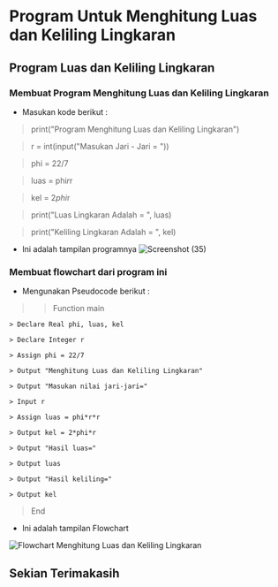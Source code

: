 # Program Untuk Menghitung Luas dan Keliling Lingkaran
## Program Luas dan Keliling Lingkaran

### Membuat Program Menghitung Luas dan Keliling Lingkaran
- Masukan kode berikut :
> print("Program Menghitung Luas dan Keliling Lingkaran")

> r = int(input("Masukan Jari - Jari = "))

> phi = 22/7

> luas = phi*r*r

> kel = 2*phi*r

> print("Luas Lingkaran Adalah       = ", luas)

> print("Keliling Lingkaran Adalah   = ", kel)

- Ini adalah tampilan programnya
![Screenshot (35)](https://user-images.githubusercontent.com/92704969/139584891-81b92b8b-d228-4335-a03c-b7fb6bd191e4.png)
### Membuat flowchart dari program ini
- Mengunakan Pseudocode berikut :
> >Function main

    > Declare Real phi, luas, kel

    > Declare Integer r 

    > Assign phi = 22/7

    > Output "Menghitung Luas dan Keliling Lingkaran"

    > Output "Masukan nilai jari-jari="

    > Input r

    > Assign luas = phi*r*r

    > Output kel = 2*phi*r

    > Output "Hasil luas="

    > Output luas

    > Output "Hasil keliling="

    > Output kel

> End 

- Ini adalah tampilan Flowchart

![Flowchart Menghitung Luas dan Keliling Lingkaran](https://user-images.githubusercontent.com/92704969/139584823-70c1910c-4fe5-40ea-985e-f262b8b6d055.png)
## Sekian Terimakasih